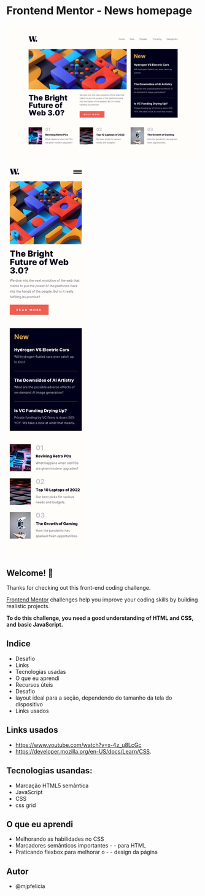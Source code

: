 # Frontend Mentor - News homepage

![Design preview for the News homepage coding challenge](./design/desktop-design.jpg)
![Design preview for the News homepage coding challenge](./design/mobile-design.jpg)


## Welcome! 👋

Thanks for checking out this front-end coding challenge.

[Frontend Mentor](https://www.frontendmentor.io) challenges help you improve your coding skills by building realistic projects.

**To do this challenge, you need a good understanding of HTML and CSS, and basic JavaScript.**

## Indice

* Desafio
* Links
* Tecnologias usadas
* O que eu aprendi
* Recursos úteis
* Desafio
* layout ideal para a seção, dependendo do tamanho da tela do dispositivo
* Links usados




 ## Links usados
-  https://www.youtube.com/watch?v=x-4z_u8LcGc
- https://developer.mozilla.org/en-US/docs/Learn/CSS.


## Tecnologias usandas:

- Marcação HTML5 semântica
- JavaScript
-  CSS
- css grid


## O que eu aprendi

* Melhorando as habilidades no CSS
* Marcadores semânticos importantes - - para HTML
* Praticando flexbox para melhorar o - - design da página


## Autor
* @mjpfelicia
